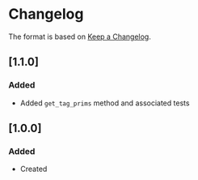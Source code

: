 # Changelog
The format is based on [Keep a Changelog](https://keepachangelog.com/en/1.0.0/).

## [1.1.0]
### Added
- Added `get_tag_prims` method and associated tests

## [1.0.0]
### Added
- Created
